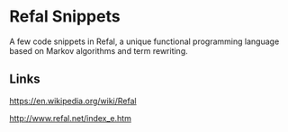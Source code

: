 # Refal Snippets

A few code snippets in Refal, a unique functional programming language based on Markov algorithms and term rewriting.

## Links

https://en.wikipedia.org/wiki/Refal

http://www.refal.net/index_e.htm

